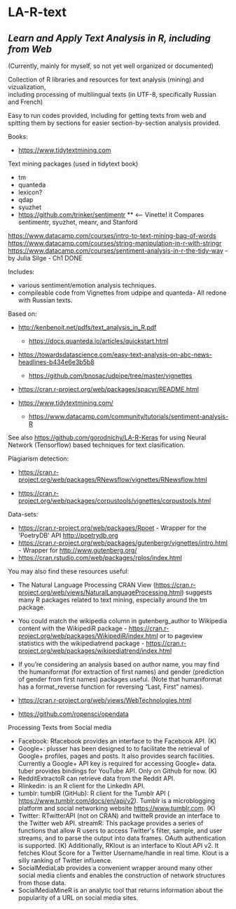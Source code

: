 # LA-R-text

## *Learn and Apply Text Analysis in R, including from Web*

(Currently, mainly for myself, so not yet well organized or documented)  

Collection of R libraries and resources for text analysis (mining) and vizualization,  
including processing of multilingual texts (in UTF-8,  specifically Russian and French)  

Easy to run codes provided, including for getting texts from web and spitting them by sections for easier section-by-section analysis provided.

Books: 
-  https://www.tidytextmining.com

Text mining packages (used in tidytext book)
- tm
- quanteda 
- lexicon?
- qdap
- syuzhet
- https://github.com/trinker/sentimentr ** <-- Vinette!
it Compares sentimentr, syuzhet, meanr, and Stanford

https://www.datacamp.com/courses/intro-to-text-mining-bag-of-words
https://www.datacamp.com/courses/string-manipulation-in-r-with-stringr
https://www.datacamp.com/courses/sentiment-analysis-in-r-the-tidy-way - by Julia Silge - Ch1 DONE

Includes: 
- various sentiment/emotion analysis techniques.
- compileable code from Vignettes from udpipe and quanteda-
All redone with Russian texts.

Based on:
- http://kenbenoit.net/pdfs/text_analysis_in_R.pdf
    - https://docs.quanteda.io/articles/quickstart.html
- https://towardsdatascience.com/easy-text-analysis-on-abc-news-headlines-b434e6e3b5b8
    - https://github.com/bnosac/udpipe/tree/master/vignettes
- https://cran.r-project.org/web/packages/spacyr/README.html

- https://www.tidytextmining.com/
    - https://www.datacamp.com/community/tutorials/sentiment-analysis-R
    

See also https://github.com/gorodnichy/LA-R-Keras for using Neural Network (Tensorflow) based techniques for text clasification.


Plagiarism detection:
- https://cran.r-project.org/web/packages/RNewsflow/vignettes/RNewsflow.html

-  https://cran.r-project.org/web/packages/corpustools/vignettes/corpustools.html


Data-sets:
- https://cran.r-project.org/web/packages/Rpoet - Wrapper for the 'PoetryDB' API <http://poetrydb.org>
- https://cran.r-project.org/web/packages/gutenbergr/vignettes/intro.html - Wrapper for  http://www.gutenberg.org/
- https://cran.rstudio.com/web/packages/rplos/index.html


You may also find these resources useful:

- The Natural Language Processing CRAN View (https://cran.r-project.org/web/views/NaturalLanguageProcessing.html) suggests many R packages related to text mining, especially around the tm package.

- You could match the wikipedia column in gutenberg_author to Wikipedia content with the WikipediR package - https://cran.r-project.org/web/packages/WikipediR/index.html or to pageview statistics with the wikipediatrend package - https://cran.r-project.org/web/packages/wikipediatrend/index.html
- If you’re considering an analysis based on author name, you may find the humaniformat (for extraction of first names) and gender (prediction of gender from first names) packages useful. (Note that humaniformat has a format_reverse function for reversing “Last, First” names).


- https://cran.r-project.org/web/views/WebTechnologies.html
- https://github.com/ropensci/opendata

Processing Texts from Social media

- Facebook: Rfacebook provides an interface to the Facebook API. (K)
- Google+: plusser has been designed to to facilitate the retrieval of Google+ profiles, pages and posts. It also provides search facilities. Currently a Google+ API key is required for accessing Google+ data. tuber provides bindings for YouTube API. Only on Github for now. (K)
- RedditExtractoR can retrieve data from the Reddit API.
- Rlinkedin: is an R client for the LinkedIn API.
- tumblr: tumblR (GitHub): R client for the Tumblr API ( https://www.tumblr.com/docs/en/api/v2). Tumblr is a microblogging platform and social networking website https://www.tumblr.com. (K)
- Twitter: RTwitterAPI (not on CRAN) and twitteR provide an interface to the Twitter web API. streamR: This package provides a series of functions that allow R users to access Twitter's filter, sample, and user streams, and to parse the output into data frames. OAuth authentication is supported. (K) Additionally, RKlout is an interface to Klout API v2. It fetches Klout Score for a Twitter Username/handle in real time. Klout is a silly ranking of Twitter influence.
- SocialMediaLab provides a convenient wrapper around many other social media clients and enables the construction of network structures from those data.
- SocialMediaMineR is an analytic tool that returns information about the popularity of a URL on social media sites.
